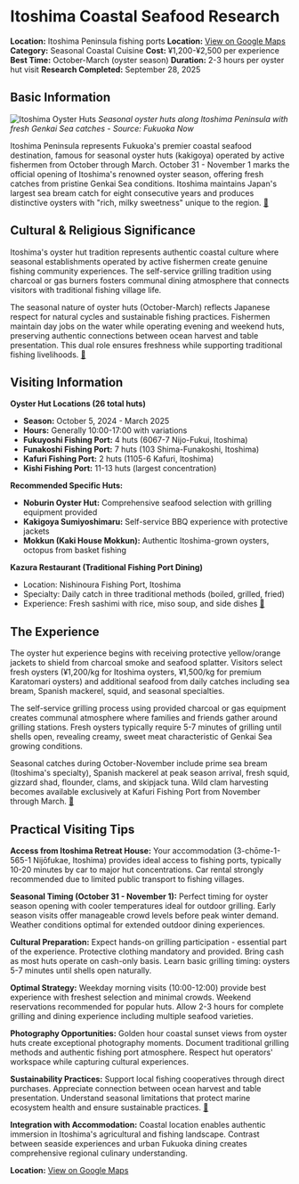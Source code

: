 # Itoshima Coastal Seafood Research

**Location:** Itoshima Peninsula fishing ports
**Location:** [View on Google Maps](https://maps.google.com/maps?q=33.5885074,130.1818428)
**Category:** Seasonal Coastal Cuisine
**Cost:** ¥1,200-¥2,500 per experience
**Best Time:** October-March (oyster season)
**Duration:** 2-3 hours per oyster hut visit
**Research Completed:** September 28, 2025

## Basic Information

![Itoshima Oyster Huts](https://upload.wikimedia.org/wikipedia/commons/e/e4/Oysters_in_the_restaurant_%2837576387860%29.jpg)
*Seasonal oyster huts along Itoshima Peninsula with fresh Genkai Sea catches - Source: Fukuoka Now*

Itoshima Peninsula represents Fukuoka's premier coastal seafood destination, famous for seasonal oyster huts (kakigoya) operated by active fishermen from October through March. October 31 - November 1 marks the official opening of Itoshima's renowned oyster season, offering fresh catches from pristine Genkai Sea conditions. Itoshima maintains Japan's largest sea bream catch for eight consecutive years and produces distinctive oysters with "rich, milky sweetness" unique to the region. [🔗](https://www.fukuoka-now.com/en/itoshima-kakigoya-oyster-hut-guide/)

## Cultural & Religious Significance

Itoshima's oyster hut tradition represents authentic coastal culture where seasonal establishments operated by active fishermen create genuine fishing community experiences. The self-service grilling tradition using charcoal or gas burners fosters communal dining atmosphere that connects visitors with traditional fishing village life.

The seasonal nature of oyster huts (October-March) reflects Japanese respect for natural cycles and sustainable fishing practices. Fishermen maintain day jobs on the water while operating evening and weekend huts, preserving authentic connections between ocean harvest and table presentation. This dual role ensures freshness while supporting traditional fishing livelihoods. [🔗](https://itoshima-now.com/en/food/kazura/)

## Visiting Information

**Oyster Hut Locations (26 total huts)**
- **Season:** October 5, 2024 - March 2025
- **Hours:** Generally 10:00-17:00 with variations
- **Fukuyoshi Fishing Port:** 4 huts (6067-7 Nijo-Fukui, Itoshima)
- **Funakoshi Fishing Port:** 7 huts (103 Shima-Funakoshi, Itoshima)
- **Kafuri Fishing Port:** 2 huts (1105-6 Kafuri, Itoshima)
- **Kishi Fishing Port:** 11-13 huts (largest concentration)

**Recommended Specific Huts:**
- **Noburin Oyster Hut:** Comprehensive seafood selection with grilling equipment provided
- **Kakigoya Sumiyoshimaru:** Self-service BBQ experience with protective jackets
- **Mokkun (Kaki House Mokkun):** Authentic Itoshima-grown oysters, octopus from basket fishing

**Kazura Restaurant (Traditional Fishing Port Dining)**
- Location: Nishinoura Fishing Port, Itoshima
- Specialty: Daily catch in three traditional methods (boiled, grilled, fried)
- Experience: Fresh sashimi with rice, miso soup, and side dishes [🔗](https://itoshima-now.com/en/food/kazura/)

## The Experience

The oyster hut experience begins with receiving protective yellow/orange jackets to shield from charcoal smoke and seafood splatter. Visitors select fresh oysters (¥1,200/kg for Itoshima oysters, ¥1,500/kg for premium Karatomari oysters) and additional seafood from daily catches including sea bream, Spanish mackerel, squid, and seasonal specialties.

The self-service grilling process using provided charcoal or gas equipment creates communal atmosphere where families and friends gather around grilling stations. Fresh oysters typically require 5-7 minutes of grilling until shells open, revealing creamy, sweet meat characteristic of Genkai Sea growing conditions.

Seasonal catches during October-November include prime sea bream (Itoshima's specialty), Spanish mackerel at peak season arrival, fresh squid, gizzard shad, flounder, clams, and skipjack tuna. Wild clam harvesting becomes available exclusively at Kafuri Fishing Port from November through March. [🔗](https://www.fukuoka-now.com/en/itoshima-kakigoya-oyster-hut-guide/)

## Practical Visiting Tips

**Access from Itoshima Retreat House:** Your accommodation (3-chōme-1-565-1 Nijōfukae, Itoshima) provides ideal access to fishing ports, typically 10-20 minutes by car to major hut concentrations. Car rental strongly recommended due to limited public transport to fishing villages.

**Seasonal Timing (October 31 - November 1):** Perfect timing for oyster season opening with cooler temperatures ideal for outdoor grilling. Early season visits offer manageable crowd levels before peak winter demand. Weather conditions optimal for extended outdoor dining experiences.

**Cultural Preparation:** Expect hands-on grilling participation - essential part of the experience. Protective clothing mandatory and provided. Bring cash as most huts operate on cash-only basis. Learn basic grilling timing: oysters 5-7 minutes until shells open naturally.

**Optimal Strategy:** Weekday morning visits (10:00-12:00) provide best experience with freshest selection and minimal crowds. Weekend reservations recommended for popular huts. Allow 2-3 hours for complete grilling and dining experience including multiple seafood varieties.

**Photography Opportunities:** Golden hour coastal sunset views from oyster huts create exceptional photography moments. Document traditional grilling methods and authentic fishing port atmosphere. Respect hut operators' workspace while capturing cultural experiences.

**Sustainability Practices:** Support local fishing cooperatives through direct purchases. Appreciate connection between ocean harvest and table presentation. Understand seasonal limitations that protect marine ecosystem health and ensure sustainable practices. [🔗](https://www.fukuoka-now.com/en/itoshima-kakigoya-oyster-hut-guide/)

**Integration with Accommodation:** Coastal location enables authentic immersion in Itoshima's agricultural and fishing landscape. Contrast between seaside experiences and urban Fukuoka dining creates comprehensive regional culinary understanding.

**Location:** [View on Google Maps](https://goo.gl/maps/itoshima-fishing-ports)
